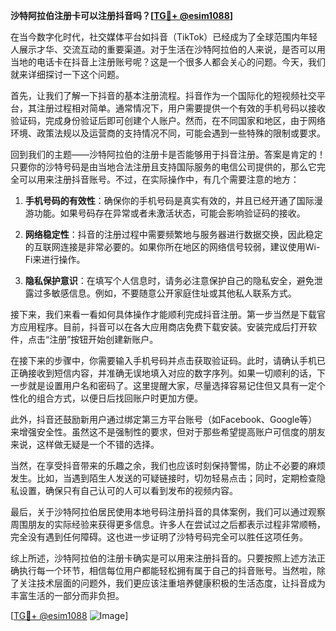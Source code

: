 **沙特阿拉伯注册卡可以注册抖音吗？[[TG💪+ @esim1088](https://t.me/s/esim1088)]**

在当今数字化时代，社交媒体平台如抖音（TikTok）已经成为了全球范围内年轻人展示才华、交流互动的重要渠道。对于生活在沙特阿拉伯的人来说，是否可以用当地的电话卡在抖音上注册账号呢？这是一个很多人都会关心的问题。今天，我们就来详细探讨一下这个问题。

首先，让我们了解一下抖音的基本注册流程。抖音作为一个国际化的短视频社交平台，其注册过程相对简单。通常情况下，用户需要提供一个有效的手机号码以接收验证码，完成身份验证后即可创建个人账户。然而，在不同国家和地区，由于网络环境、政策法规以及运营商的支持情况不同，可能会遇到一些特殊的限制或要求。

回到我们的主题——沙特阿拉伯的注册卡是否能够用于抖音注册。答案是肯定的！只要你的沙特号码是由当地合法注册且支持国际服务的电信公司提供的，那么它完全可以用来注册抖音账号。不过，在实际操作中，有几个需要注意的地方：

1. **手机号码的有效性**：确保你的手机号码是真实有效的，并且已经开通了国际漫游功能。如果号码存在异常或者未激活状态，可能会影响验证码的接收。
   
2. **网络稳定性**：抖音的注册过程中需要频繁地与服务器进行数据交换，因此稳定的互联网连接是非常必要的。如果你所在地区的网络信号较弱，建议使用Wi-Fi来进行操作。
   
3. **隐私保护意识**：在填写个人信息时，请务必注意保护自己的隐私安全，避免泄露过多敏感信息。例如，不要随意公开家庭住址或其他私人联系方式。

接下来，我们来看一看如何具体操作才能顺利完成抖音注册。第一步当然是下载官方应用程序。目前，抖音可以在各大应用商店免费下载安装。安装完成后打开软件，点击“注册”按钮开始创建新账户。

在接下来的步骤中，你需要输入手机号码并点击获取验证码。此时，请确认手机已正确接收到短信内容，并准确无误地填入对应的数字序列。如果一切顺利的话，下一步就是设置用户名和密码了。这里提醒大家，尽量选择容易记住但又具有一定个性化的组合方式，以便日后找回账户时更加方便。

此外，抖音还鼓励新用户通过绑定第三方平台账号（如Facebook、Google等）来增强安全性。虽然这不是强制性的要求，但对于那些希望提高账户可信度的朋友来说，这样做无疑是一个不错的选择。

当然，在享受抖音带来的乐趣之余，我们也应该时刻保持警惕，防止不必要的麻烦发生。比如，当遇到陌生人发送的可疑链接时，切勿轻易点击；同时，定期检查隐私设置，确保只有自己认可的人可以看到发布的视频内容。

最后，关于沙特阿拉伯居民使用本地号码注册抖音的具体案例，我们可以通过观察周围朋友的实际经验来获得更多信息。许多人在尝试过之后都表示过程非常顺畅，完全没有遇到任何障碍。这也进一步证明了沙特号码完全可以胜任这项任务。

综上所述，沙特阿拉伯的注册卡确实是可以用来注册抖音的。只要按照上述方法正确执行每一个环节，相信每位用户都能轻松拥有属于自己的抖音账号。当然啦，除了关注技术层面的问题外，我们更应该注重培养健康积极的生活态度，让抖音成为丰富生活的一部分而非负担。

[[TG💪+ @esim1088](https://t.me/s/esim1088) ![Image](https://i.postimg.cc/4NQfJmqS/Snipaste-2025-05-13-00-14-12.png)]
